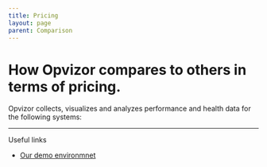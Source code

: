 ```yaml
---
title: Pricing
layout: page
parent: Comparison
---
```


# How Opvizor compares to others in terms of pricing.

Opvizor collects, visualizes and analyzes performance and health data for the following systems:


----

Useful links

- [Our demo environmnet](https://demoml.codenotary.io/)
